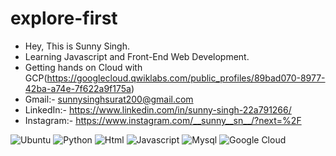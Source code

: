 # explore-first
- Hey, This is Sunny Singh.
- Learning Javascript and Front-End Web Development.
- Getting hands on Cloud with 
   GCP(https://googlecloud.qwiklabs.com/public_profiles/89bad070-8977-42ba-a74e-7f622a9f175a)
- Gmail:- sunnysinghsurat200@gmail.com
- LinkedIn:- https://www.linkedin.com/in/sunny-singh-22a791266/
- Instagram:- https://www.instagram.com/__sunny__sn__/?next=%2F
 
 ![Ubuntu](https://img.shields.io/badge/Ubuntu-E95420?style=for-the-badge&logo=ubuntu&logoColor=white)
 ![Python](https://img.shields.io/badge/Python-3776AB?style=for-the-badge&logo=python&logoColor=white)
 ![Html](https://img.shields.io/badge/HTML-239120?style=for-the-badge&logo=html5&logoColor=white)
 ![Javascript](https://img.shields.io/badge/JavaScript-F7DF1E?style=for-the-badge&logo=javascript&logoColor=black)
 ![Mysql](https://img.shields.io/badge/MySQL-00000F?style=for-the-badge&logo=mysql&logoColor=white)
 ![Google Cloud](https://img.shields.io/badge/Google_Cloud-4285F4?style=for-the-badge&logo=google-cloud&logoColor=white)
